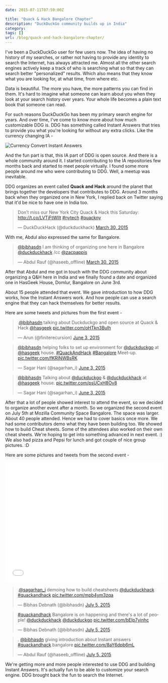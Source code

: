 ```yaml
---
date: 2015-07-11T07:59:00Z

title: "Quack & Hack Bangalore Chapter"
description: "DuckDuckGo community builds up in India"
category:
tags: []
url: /blog/quack-and-hack-bangalore-chapter/
---
```


I've been a DuckDuckGo user for few users now. The idea of having no history of my searches, or rather not having to provide any identity to search the Internet, has always attracted me. Almost all the other search engines actively keep a track of who is searching what so that they can search better "personalized" results. Which also means that they know what you are looking for, at what time, from where etc.

Data is beautiful. The more you have, the more patterns you can find in them. It's hard to imagine what someone can learn about you when they look at your search history over years.  Your whole life becomes a plain text book that someone can read.

For such reasons DuckDuckGo has been my primary search engine for years. And over time, I've come to know more about how much customizable DDG is. DDG has something called Instant Answers that tries to provide you what you're looking for without any extra clicks. Like the currency changing IA -

![Currency Convert Instant Answers](/uploads/Selection_065.jpg)

And the fun part is that, this IA part of DDG is open source. And there is a whole community around it. I started contributing to the IA repositories few months back and started to meet people virtually. I found some more people around me who were contributing to DDG. Well, a meetup was inevitable.

DDG organizes an event called **Quack and Hack** around the planet that brings together the developers that contributes to DDG. Around 3 months back when they organized one in New York, I replied back on Twitter saying that it'd be nice to have one in India too.

<blockquote class="twitter-tweet" lang="en"><p lang="en" dir="ltr">Don’t miss our New York City Quack &amp; Hack this Saturday: <a href="http://t.co/LVTjFtWlIt">http://t.co/LVTjFtWlIt</a>  <a href="https://twitter.com/hashtag/nytech?src=hash">#nytech</a> <a href="https://twitter.com/hashtag/quackny?src=hash">#quackny</a></p>&mdash; DuckDuckHack (@duckduckhack) <a href="https://twitter.com/duckduckhack/status/582598972696576000">March 30, 2015</a></blockquote>

With me, Abdul also expressed the same for Bangalore.

<blockquote class="twitter-tweet" lang="en"><p lang="en" dir="ltr"><a href="https://twitter.com/bibhasdn">@bibhasdn</a> I am thinking of organizing one here in Bangalore <a href="https://twitter.com/duckduckhack">@duckduckhack</a> /cc <a href="https://twitter.com/zacpappis">@zacpappis</a></p>&mdash; Abdul Rauf (@haseeb_offline) <a href="https://twitter.com/haseeb_offline/status/582603240132325376">March 30, 2015</a></blockquote>

After that Abdul and me got in touch with the DDG community about organizing a Q&H here in India and we finally found a date and organized one in HasGeek House, Domlur, Bangalore on June 3rd.

About 15 people attended that event. We gave introduction to how DDG works, how the Instant Answers work. And how people can use a search engine that they can hack themselves for better results.

Here are some tweets and pictures from the first event -

<blockquote class="twitter-tweet" lang="en"><p lang="en" dir="ltr">.<a href="https://twitter.com/bibhasdn">@bibhasdn</a> talking about Duckduckgo and open source at Quack &amp; Hack <a href="https://twitter.com/hasgeek">@hasgeek</a> <a href="http://t.co/oHTkn3BuIh">pic.twitter.com/oHTkn3BuIh</a></p>&mdash; Arun (@finiterecursion) <a href="https://twitter.com/finiterecursion/status/606093377533153280">June 3, 2015</a></blockquote>

<blockquote class="twitter-tweet" lang="en"><p lang="en" dir="ltr"><a href="https://twitter.com/bibhasdn">@bibhasdn</a> helping folks to set up environment for <a href="https://twitter.com/duckduckgo">@duckduckgo</a> at <a href="https://twitter.com/hasgeek">@hasgeek</a> house. <a href="https://twitter.com/hashtag/QuackAndHack?src=hash">#QuackAndHack</a> <a href="https://twitter.com/hashtag/Bangalore?src=hash">#Bangalore</a> Meet-up. <a href="http://t.co/fKRINWBsRK">pic.twitter.com/fKRINWBsRK</a></p>&mdash; Sagar Hani (@sagarhan_i) <a href="https://twitter.com/sagarhan_i/status/606091801573744641">June 3, 2015</a></blockquote>

<blockquote class="twitter-tweet" lang="en"><p lang="en" dir="ltr"><a href="https://twitter.com/bibhasdn">@bibhasdn</a> Talking about <a href="https://twitter.com/duckduckgo">@duckduckgo</a> &amp; <a href="https://twitter.com/duckduckhack">@duckduckhack</a> at <a href="https://twitter.com/hasgeek">@hasgeek</a> house. <a href="http://t.co/psUCxH8Ov8">pic.twitter.com/psUCxH8Ov8</a></p>&mdash; Sagar Hani (@sagarhan_i) <a href="https://twitter.com/sagarhan_i/status/606086498035769345">June 3, 2015</a></blockquote>

After that a lot of people showed interest to attend the event, so we decided to organize another event after a month. So we organized the second event on July 5th at Mozilla Community Space Bangalore. The space was larger. About 40 people attended. Hence we had to cover basics once more. We had some contributors demo what they have been building too. We showed how to build Cheat sheets. Some of the attendees also worked on their own cheat sheets. We're hoping to get into something advanced in next event. :) We also had pizza and Pepsi for lunch and got couple of nice group pictures. :D

Here are some pictures and tweets from the second event -

<div style='position: relative; padding-bottom: 76%; height: 0; overflow: hidden;'><iframe id='iframe' src='//flickrit.com/slideshowholder.php?height=75&size=big&setId=72157653159462243&credit=1&thumbnails=0&transition=0&layoutType=responsive&sort=0' scrolling='no' frameborder='0'style='width:100%; height:100%; position: absolute; top:0; left:0;' ></iframe></div>

<blockquote class="twitter-tweet" lang="en"><p lang="en" dir="ltr">.<a href="https://twitter.com/sagarhan_i">@sagarhan_i</a> demoing how to build cheatsheets <a href="https://twitter.com/duckduckhack">@duckduckhack</a> <a href="https://twitter.com/hashtag/quackandhack?src=hash">#quackandhack</a> <a href="http://t.co/mpb4ym3zqa">pic.twitter.com/mpb4ym3zqa</a></p>&mdash; Bibhas Debnath (@bibhasdn) <a href="https://twitter.com/bibhasdn/status/617600716765425664">July 5, 2015</a></blockquote>

<blockquote class="twitter-tweet" lang="en"><p lang="en" dir="ltr"><a href="https://twitter.com/hashtag/quackandhack?src=hash">#quackandhack</a> Bangalore is on happening and there&#39;s a lot of people! <a href="https://twitter.com/duckduckhack">@duckduckhack</a> <a href="https://twitter.com/duckduckgo">@duckduckgo</a> <a href="http://t.co/bEIp7yinhc">pic.twitter.com/bEIp7yinhc</a></p>&mdash; Bibhas Debnath (@bibhasdn) <a href="https://twitter.com/bibhasdn/status/617598037746040832">July 5, 2015</a></blockquote>

<blockquote class="twitter-tweet" lang="en"><p lang="en" dir="ltr">. <a href="https://twitter.com/bibhasdn">@bibhasdn</a> giving introduction about Instant answers <a href="https://twitter.com/hashtag/quackandhack?src=hash">#quackandhack</a> bangalore <a href="http://t.co/8aY6dpb6mL">pic.twitter.com/8aY6dpb6mL</a></p>&mdash; Abdul Rauf (@haseeb_offline) <a href="https://twitter.com/haseeb_offline/status/617575100452200448">July 5, 2015</a></blockquote>
<script async src="//platform.twitter.com/widgets.js" charset="utf-8"></script>

We're getting more and more people interested to use DDG and building Instant Answers. It's actually fun to be able to customize your search engine. DDG brought back the fun to search the Internet.
